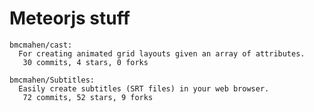 # Meteorjs stuff

<!-- PROJECTS_LIST_START -->
    bmcmahen/cast:
      For creating animated grid layouts given an array of attributes.
       30 commits, 4 stars, 0 forks

    bmcmahen/Subtitles:
      Easily create subtitles (SRT files) in your web browser.
       72 commits, 52 stars, 9 forks
<!-- PROJECTS_LIST_END -->
